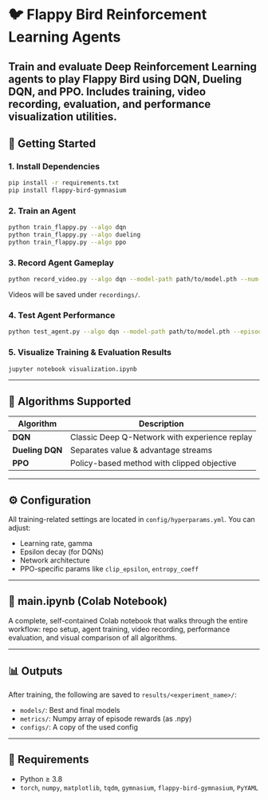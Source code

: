 # 🐦 Flappy Bird Reinforcement Learning Agents
Train and evaluate Deep Reinforcement Learning agents to play Flappy Bird using **DQN**, **Dueling DQN**, and **PPO**. Includes training, video recording, evaluation, and performance visualization utilities.
---

## 🚀 Getting Started

### 1. Install Dependencies

```bash
pip install -r requirements.txt
pip install flappy-bird-gymnasium
```

### 2. Train an Agent

```bash
python train_flappy.py --algo dqn
python train_flappy.py --algo dueling
python train_flappy.py --algo ppo
```

### 3. Record Agent Gameplay

```bash
python record_video.py --algo dqn --model-path path/to/model.pth --num-episodes 3
```

Videos will be saved under `recordings/`.

### 4. Test Agent Performance

```bash
python test_agent.py --algo dqn --model-path path/to/model.pth --episodes 500
```

### 5. Visualize Training & Evaluation Results
```bash
jupyter notebook visualization.ipynb
```

---

## 🧠 Algorithms Supported
| Algorithm      | Description                                   |
|----------------|-----------------------------------------------|
| **DQN**        | Classic Deep Q-Network with experience replay |
| **Dueling DQN**| Separates value & advantage streams           |
| **PPO**        | Policy-based method with clipped objective    |

---

## ⚙️ Configuration
All training-related settings are located in `config/hyperparams.yml`. You can adjust:
- Learning rate, gamma
- Epsilon decay (for DQNs)
- Network architecture
- PPO-specific params like `clip_epsilon`, `entropy_coeff`

---

## 📓 main.ipynb (Colab Notebook)
A complete, self-contained Colab notebook that walks through the entire workflow: repo setup, agent training, video recording, performance evaluation, and visual comparison of all algorithms.

---

## 📊 Outputs
After training, the following are saved to `results/<experiment_name>/`:
- `models/`: Best and final models
- `metrics/`: Numpy array of episode rewards (as .npy)
- `configs/`: A copy of the used config

---
## 📌 Requirements

- Python ≥ 3.8
- `torch`, `numpy`, `matplotlib`, `tqdm`, `gymnasium`, `flappy-bird-gymnasium`, `PyYAML`
```
